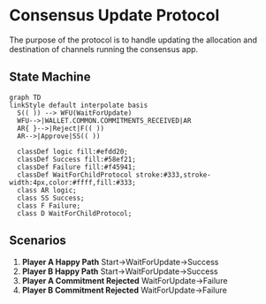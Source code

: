 # Consensus Update Protocol

The purpose of the protocol is to handle updating the allocation and destination of channels running the consensus app.

## State Machine

```mermaid
graph TD
linkStyle default interpolate basis
  S(( )) --> WFU(WaitForUpdate)
  WFU-->|WALLET.COMMON.COMMITMENTS_RECEIVED|AR
  AR{ }-->|Reject|F(( ))
  AR-->|Approve|SS(( ))

  classDef logic fill:#efdd20;
  classDef Success fill:#58ef21;
  classDef Failure fill:#f45941;
  classDef WaitForChildProtocol stroke:#333,stroke-width:4px,color:#ffff,fill:#333;
  class AR logic;
  class SS Success;
  class F Failure;
  class D WaitForChildProtocol;
```

## Scenarios

1. **Player A Happy Path** Start->WaitForUpdate->Success
2. **Player B Happy Path** Start->WaitForUpdate->Success
3. **Player A Commitment Rejected** WaitForUpdate->Failure
4. **Player B Commitment Rejected** WaitForUpdate->Failure
